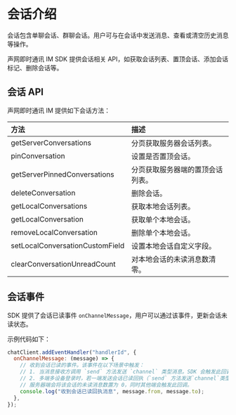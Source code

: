 # 会话介绍

<Toc />

会话包含单聊会话、群聊会话。用户可与在会话中发送消息、查看或清空历史消息等操作。

声网即时通讯 IM SDK 提供会话相关 API，如获取会话列表、置顶会话、添加会话标记、删除会话等。

## 会话 API

声网即时通讯 IM 提供如下会话方法：

| 方法                            | 描述                             |
| :------------------------------ | :------------------------------- |
| getServerConversations          | 分页获取服务器会话列表。         |
| pinConversation                 | 设置是否置顶会话。               |
| getServerPinnedConversations    | 分页获取服务器端的置顶会话列表。 |
| deleteConversation              | 删除会话。                       |
| getLocalConversations           | 获取本地会话列表。               |
| getLocalConversation            | 获取单个本地会话。               |
| removeLocalConversation         | 删除单个本地会话。               |
| setLocalConversationCustomField | 设置本地会话自定义字段。         |
| clearConversationUnreadCount    | 对本地会话的未读消息数清零。     |

## 会话事件

SDK 提供了会话已读事件 `onChannelMessage`，用户可以通过该事件，更新会话未读状态。

示例代码如下：

```javascript
chatClient.addEventHandler("handlerId", {
  onChannelMessage: (message) => {
    // 收到会话已读的事件。该事件在以下场景中触发：
    // 1. 当消息接收方调用 `send` 方法发送 `channel` 类型消息。SDK 会触发此回调。
    // 2. 多端多设备登录时，若一端发送会话已读回执（`send` 方法发送`channel`类型消息），
    // 服务器端会将该会话的未读消息数置为 0，同时其他端会触发此回调。
    console.log("收到会话已读回执消息", message.from, message.to);
  },
});
```

